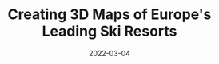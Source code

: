 ---
date: 2022-03-04
title: "Creating 3D Maps of Europe's Leading Ski Resorts"
description: ""
categories: treks
tags: []
author_staff_member: dgreenwood
image: /assets/images/blog/2022-03-04/
featured_image: /assets/images/blog/2022-03-04/
layout: post
published: false
---